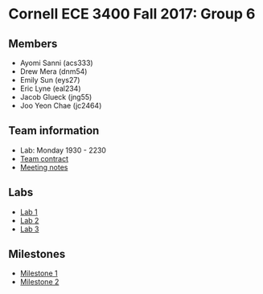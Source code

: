 # Cornell ECE 3400 Fall 2017: Group 6

## Members

* Ayomi Sanni (acs333)
* Drew Mera (dnm54)
* Emily Sun (eys27)
* Eric Lyne (eal234)
* Jacob Glueck (jng55)
* Joo Yeon Chae (jc2464)

## Team information

* Lab: Monday 1930 - 2230
* [Team contract](team_contract.md)
* [Meeting notes](meeting_notes.md)

## Labs
* [Lab 1](lab1/README.md)
* [Lab 2](lab2/README.md)
* [Lab 3](lab3/README.md)

## Milestones
* [Milestone 1](mi1/README.md)
* [Milestone 2](mi2/README.md)
